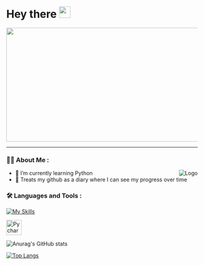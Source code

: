 <h1>
  Hey there
  <img src="https://media.giphy.com/media/hvRJCLFzcasrR4ia7z/giphy.gif" width="30px"/>
</h1>

<div align="center">
  <img src="https://user-images.githubusercontent.com/98991020/191608264-dc524e61-8ebb-4f70-920b-41bb1f3fbff9.gif" width="600" height="300"/>
</div>

---


### :woman_technologist: About Me :
<div align="center">
<img alt="Logo" align="right" src="https://upload.wikimedia.org/wikipedia/commons/c/c3/Python-logo-notext.svg" />
</div>

* :seedling: I’m currently learning Python
* :book: Treats my github as a diary where I can see my progress over time


### :hammer_and_wrench: Languages and Tools :

[![My Skills](https://skillicons.dev/icons?i=git,github,py,vscode)](https://skillicons.dev)<div>   <img src="https://upload.wikimedia.org/wikipedia/commons/1/1d/PyCharm_Icon.svg" title="Pycharm" alt="Pycharm" width="40" height="40"/> </div>



![Anurag's GitHub stats](https://github-readme-stats.vercel.app/api?username=veronikacode&theme=cobalt&show_icons=true)

[![Top Langs](https://github-readme-stats.vercel.app/api/top-langs/?username=veronikacode&layout=cobalt&theme=vision-friendly-dark)](https://github.com/anuraghazra/github-readme-stats)




